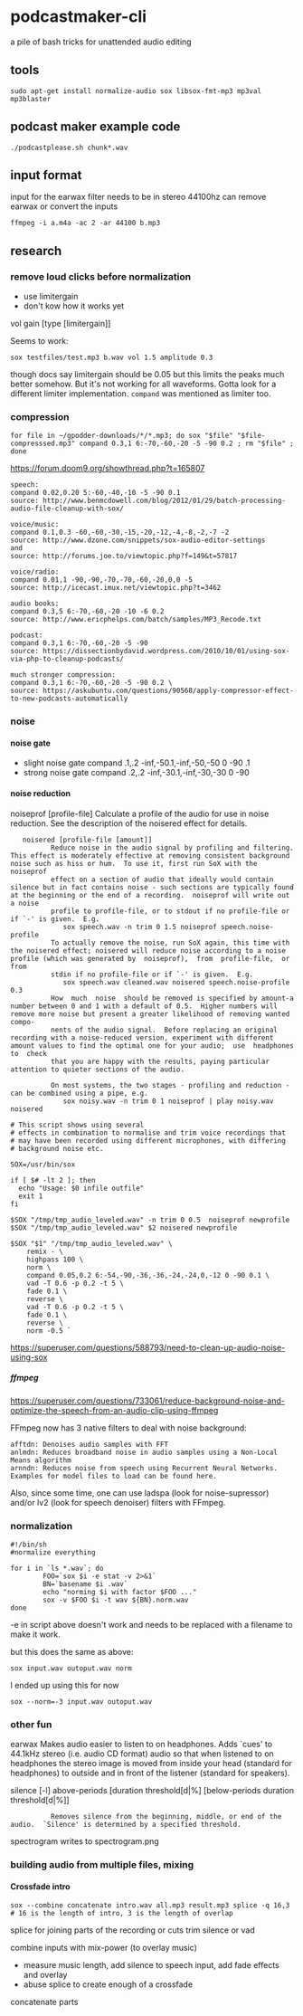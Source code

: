# podcastmaker-cli
a pile of bash tricks for unattended audio editing

## tools

```
sudo apt-get install normalize-audio sox libsox-fmt-mp3 mp3val mp3blaster
```

## podcast maker example code

```
./podcastplease.sh chunk*.wav
```

## input format 
input for the earwax filter needs to be in stereo 44100hz
can remove earwax or convert the inputs
```
ffmpeg -i a.m4a -ac 2 -ar 44100 b.mp3
```
## research

### remove loud clicks before normalization
- use limitergain
- don't kow how it works yet

vol gain [type [limitergain]]

Seems to work:
```
sox testfiles/test.mp3 b.wav vol 1.5 amplitude 0.3
```
though docs say limitergain should be 0.05 but this limits the peaks much better somehow.
But it's not working for all waveforms. Gotta look for a different limiter implementation. `compand` was mentioned as limiter too. 

### compression
```
for file in ~/gpodder-downloads/*/*.mp3; do sox "$file" "$file-compresssed.mp3" compand 0.3,1 6:-70,-60,-20 -5 -90 0.2 ; rm "$file" ; done
```

https://forum.doom9.org/showthread.php?t=165807

```
speech:
compand 0.02,0.20 5:-60,-40,-10 -5 -90 0.1
source: http://www.benmcdowell.com/blog/2012/01/29/batch-processing-audio-file-cleanup-with-sox/

voice/music:
compand 0.1,0.3 -60,-60,-30,-15,-20,-12,-4,-8,-2,-7 -2
source: http://www.dzone.com/snippets/sox-audio-editor-settings
and
source: http://forums.joe.to/viewtopic.php?f=149&t=57817

voice/radio:
compand 0.01,1 -90,-90,-70,-70,-60,-20,0,0 -5
source: http://icecast.imux.net/viewtopic.php?t=3462

audio books:
compand 0.3,5 6:-70,-60,-20 -10 -6 0.2
source: http://www.ericphelps.com/batch/samples/MP3_Recode.txt

podcast:
compand 0.3,1 6:-70,-60,-20 -5 -90
source: https://dissectionbydavid.wordpress.com/2010/10/01/using-sox-via-php-to-cleanup-podcasts/

much stronger compression:
compand 0.3,1 6:-70,-60,-20 -5 -90 0.2 \
source: https://askubuntu.com/questions/90568/apply-compressor-effect-to-new-podcasts-automatically
```

### noise 

#### noise gate

- slight noise gate
compand .1,.2 -inf,-50.1,-inf,-50,-50 0 -90 .1
- strong noise gate
compand .2,.2 -inf,-30.1,-inf,-30,-30 0 -90

#### noise reduction

  noiseprof [profile-file]
              Calculate a profile of the audio for use in noise reduction.  See the description of the noisered effect for details.

       noisered [profile-file [amount]]
              Reduce noise in the audio signal by profiling and filtering.  This effect is moderately effective at removing consistent background noise such as hiss or hum.  To use it, first run SoX with the  noiseprof
              effect on a section of audio that ideally would contain silence but in fact contains noise - such sections are typically found at the beginning or the end of a recording.  noiseprof will write out a noise
              profile to profile-file, or to stdout if no profile-file or if `-' is given.  E.g.
                 sox speech.wav -n trim 0 1.5 noiseprof speech.noise-profile
              To actually remove the noise, run SoX again, this time with the noisered effect; noisered will reduce noise according to a noise profile (which was generated by  noiseprof),  from  profile-file,  or  from
              stdin if no profile-file or if `-' is given.  E.g.
                 sox speech.wav cleaned.wav noisered speech.noise-profile 0.3
              How  much  noise  should be removed is specified by amount-a number between 0 and 1 with a default of 0.5.  Higher numbers will remove more noise but present a greater likelihood of removing wanted compo‐
              nents of the audio signal.  Before replacing an original recording with a noise-reduced version, experiment with different amount values to find the optimal one for your audio;  use  headphones  to  check
              that you are happy with the results, paying particular attention to quieter sections of the audio.

              On most systems, the two stages - profiling and reduction - can be combined using a pipe, e.g.
                 sox noisy.wav -n trim 0 1 noiseprof | play noisy.wav noisered

```
# This script shows using several
# effects in combination to normalise and trim voice recordings that                                                                   
# may have been recorded using different microphones, with differing                                                                   
# background noise etc.                                                                                                                   

SOX=/usr/bin/sox

if [ $# -lt 2 ]; then
  echo "Usage: $0 infile outfile"
  exit 1
fi

$SOX "/tmp/tmp_audio_leveled.wav" -n trim 0 0.5  noiseprof newprofile
$SOX "/tmp/tmp_audio_leveled.wav" $2 noisered newprofile

$SOX "$1" "/tmp/tmp_audio_leveled.wav" \
    remix - \
    highpass 100 \
    norm \
    compand 0.05,0.2 6:-54,-90,-36,-36,-24,-24,0,-12 0 -90 0.1 \
    vad -T 0.6 -p 0.2 -t 5 \
    fade 0.1 \
    reverse \
    vad -T 0.6 -p 0.2 -t 5 \
    fade 0.1 \
    reverse \
    norm -0.5 `  

```
https://superuser.com/questions/588793/need-to-clean-up-audio-noise-using-sox


##### ffmpeg

https://superuser.com/questions/733061/reduce-background-noise-and-optimize-the-speech-from-an-audio-clip-using-ffmpeg

FFmpeg now has 3 native filters to deal with noise background:

    afftdn: Denoises audio samples with FFT
    anlmdn: Reduces broadband noise in audio samples using a Non-Local Means algorithm
    arnndn: Reduces noise from speech using Recurrent Neural Networks. Examples for model files to load can be found here.

Also, since some time, one can use ladspa (look for noise-supressor) and/or lv2 (look for speech denoiser) filters with FFmpeg.

### normalization

```
#!/bin/sh
#normalize everything

for i in `ls *.wav`; do
        FOO=`sox $i -e stat -v 2>&1`
        BN=`basename $i .wav`
        echo "norming $i with factor $FOO ..."
        sox -v $FOO $i -t wav ${BN}.norm.wav
done 
```

-e in script above doesn't work and needs to be replaced with a filename to make it work.

but this does the same as above:
```
sox input.wav outoput.wav norm 
```

I ended up using this for now
```
sox --norm=-3 input.wav outoput.wav 
```

### other fun

 earwax Makes  audio easier to listen to on headphones.  Adds `cues' to 44.1kHz stereo (i.e. audio CD format) audio so that when listened to on headphones the stereo image is moved from inside your head (standard
              for headphones) to outside and in front of the listener (standard for speakers).

 silence [-l] above-periods [duration threshold[d|%]
              [below-periods duration threshold[d|%]]

              Removes silence from the beginning, middle, or end of the audio.  `Silence' is determined by a specified threshold.

 spectrogram 
   writes to spectrogram.png


### building audio from multiple files, mixing

#### Crossfade intro

```
sox --combine concatenate intro.wav all.mp3 result.mp3 splice -q 16,3
# 16 is the length of intro, 3 is the length of overlap
```

splice for joining parts of the recording or cuts
trim
silence or vad

combine inputs with mix-power (to overlay music)
- measure music length, add silence to speech input, add fade effects and overlay
- abuse splice to create enough of a crossfade

concatenate parts


   